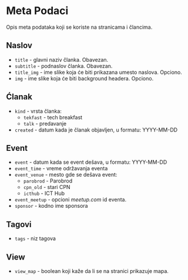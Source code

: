 # Meta Podaci

Opis meta podataka koji se koriste na stranicama i člancima.

## Naslov

+ `title` - glavni naziv članka. Obavezan.
+ `subtitle` - podnaslov članka. Obavezan.
+ `title_img` - ime slike koja će biti prikazana umesto naslova. Opciono.
+ `img` - ime slike koja će biti background headera. Opciono.

## Ćlanak

+ `kind` - vrsta članka:
	+ `tekfast` - tech breakfast
	+ `talk` - predavanje
+ `created` - datum kada je članak objavljen, u formatu: YYYY-MM-DD

## Event

+ `event` - datum kada se event dešava, u formatu: YYYY-MM-DD
+ `event_time` - vreme održavanja eventa
+ `event_venue` - mesto gde se dešava event:
	+ `parobrod` - Parobrod
	+ `cpn_old` - stari CPN
	+ `icthub` - ICT Hub
+ `event_meetup` - opcioni _meetup.com_ id eventa.
+ `sponsor` - kodno ime sponsora

## Tagovi

+ `tags` - niz tagova

## View

+ `view_map` - boolean koji kaže da li se na stranici prikazuje mapa.
